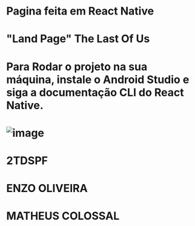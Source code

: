 # Pagina feita em React Native

# "Land Page" The Last Of Us

# Para Rodar o projeto na sua máquina, instale o Android Studio e siga a documentação CLI do React Native.

# ![image](https://github.com/BernardoliveiraFiap/MOBILECHECKPOINT1/assets/126569987/71d9a438-13be-42bd-b208-587d9f903099)

# 2TDSPF
# ENZO OLIVEIRA
# MATHEUS COLOSSAL
